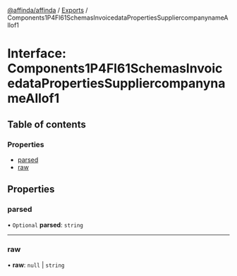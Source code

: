 [@affinda/affinda](../README.md) / [Exports](../modules.md) / Components1P4Fl61SchemasInvoicedataPropertiesSuppliercompanynameAllof1

# Interface: Components1P4Fl61SchemasInvoicedataPropertiesSuppliercompanynameAllof1

## Table of contents

### Properties

- [parsed](Components1P4Fl61SchemasInvoicedataPropertiesSuppliercompanynameAllof1.md#parsed)
- [raw](Components1P4Fl61SchemasInvoicedataPropertiesSuppliercompanynameAllof1.md#raw)

## Properties

### parsed

• `Optional` **parsed**: `string`

___

### raw

• **raw**: ``null`` \| `string`
